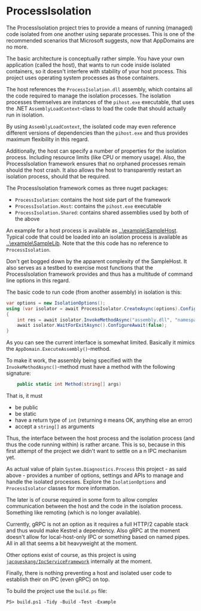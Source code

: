 # ProcessIsolation

The ProcessIsolation project tries to provide a means of running (managed) code isolated from one another
using separate processes. This is one of the recommended scenarios that Microsoft suggests, now that
AppDomains are no more.

The basic architecture is conceptually rather simple. You have your own application (called the host),
that wants to run code inside isolated containers, so it doesn't interfere with stability of your
host process. This project uses operating system processes as those containers.

The host references the `ProcessIsolation.dll` assembly, which contains all the code required to
manage the isolation processes. The isolation processes themselves are instances of the `pihost.exe`
executable, that uses the .NET `AssemblyLoadContext`-class to load the code that should actually
run in isolation.

By using `AssemblyLoadContext`, the isolated code may even reference different versions of dependencies
than the `pihost.exe` and thus provides maximum flexibility in this regard.

Additionally, the host can specify a number of properties for the isolation process. Including
resource limits (like CPU or memory usage). Also, the ProcessIsolation framework ensures that
no orphaned processes remain should the host crash. It also allows the host to transparently
restart an isolation process, should that be required.

The ProcessIsolation framework comes as three nuget packages:

* `ProcessIsolation`: contains the host side part of the framework
* `ProcessIsolation.Host`: contains the `pihost.exe` executable
* `ProcessIsolation.Shared`: contains shared assemblies used by both of the above

An example for a host process is available as [..\example\SampleHost](..\example\SampleHost).
Typical code that could be loaded into an isolation process is available as [..\example\SampleLib](..\example\SampleLib).
Note that the this code has no reference to `ProcessIsolation`.

Don't get bogged down by the apparent complexity of the SampleHost. It also serves as a testbed
to exercise most functions that the ProcessIsolation framework provides and thus has a multitude
of command line options in this regard.

The basic code to run code (from another assembly) in isolation is this:

```C#
var options = new IsolationOptions();
using (var isolator = await ProcessIsolator.CreateAsync(options).ConfigureAwait(false))
{
    int res = await isolator.InvokeMethodAsync("assembly.dll", "namespace.class.method").ConfigureAwait(false);
    await isolator.WaitForExitAsync().ConfigureAwait(false);
}
```

As you can see the current interface is somewhat limited. Basically it mimics the `AppDomain.ExecuteAssembly()`-method.

To make it work, the assembly being specified with the `InvokeMethodAsync()`-method must have a method with the following
signature:

```C#
    public static int Method(string[] args)
```

That is, it must
* be public
* be static
* have a return type of `int` (returning `0` means OK, anything else an error)
* accept a `string[]` as arguments

Thus, the interface between the host process and the isolation process (and thus the code running within) is rather
arcane. This is so, because in this first attempt of the project we didn't want to settle on a n IPC mechanism yet.

As actual value of plain `System.Diagnostics.Process` this project - as said above - provides a number of options,
settings and APIs to manage and handle the isolated processes. Explore the `IsolationOptions` and `ProcessIsolator`
classes for more information.

The later is of course required in some form to allow complex communication between the host and the code in the
isolation process. Something like remoting (which is no longer available).

Currently, gRPC is not an option as it requires a full HTTP/2 capable stack and thus would make Kestrel a dependency.
Also gRPC at the moment doesn't allow for local-host-only IPC or something based on named pipes. All in all that 
seems a bit heavyweight at the moment.

Other options exist of course, as this project is using [`jacqueskang/IpcServiceFramework`](https://github.com/jacqueskang/IpcServiceFramework) internally at the moment.

Finally, there is nothing preventing a host and isolated user code to establish their on IPC (even gRPC) on top.

To build the project use the `build.ps` file:

```PS
PS> build.ps1 -Tidy -Build -Test -Example
```

